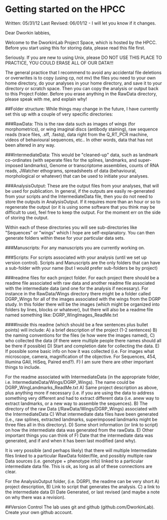 Getting started on the HPCC
===========================

Written: 05/31/12    Last Revised: 06/01/12 - I will let you know if it changes.

Dear Dworkin labbies, 
 
Welcome to the DworkinLab Project Space, which is hosted by the HPCC. Before you start using this for storing data, please read this file first. 
 
Seriously. If you are new to using Unix, please DO NOT USE THIS PLACE TO
PRACTICE, YOU COULD ERASE ALL OF OUR DATA!!!

The general practice that I recommend to avoid any accidental file deletions
or overwrites is to copy (using cp, not mv) the files you need to your own home directory, do
your analyses in your home directory, and save it to your directory or scratch space. Then you
can copy the analysis or output back to this Project Folder. Before you erase anything in the RawData directory, please speak with me, and explain why! 

##Folder structure:
While things may change in the future, I have currently set this up with a couple of very specific directories:
  
###RawData: This is the raw data such as images of wings (for morphometrics), or wing imaginal discs (antibody staining), raw sequence reads (trace files, .sff, .fastq), data right from the Q_RT_PCR machine, videos of behavioural sequences, etc.. In other words, data that has not been altered in any way. 

###IntermediateData: 
This would be "cleaned-up" data, such as landmark
co-ordinates (with seperate files for the splines, landmarks, and
super-imposed landmarks), Genome or transcriptome assemblies, counts of RNA
reads, JWatcher ethograms, spreadsheets of data (behavioural, morphological or whatever) that
can be used to initiate your analyses.

###AnalysisOutput: 
These are the output files from your analyses, that will be
used for publication. In general, if the outputs are easily re-generated from
your scripts and the IntermediateData file, then you do not need to store the outputs in
AnalysisOutput. If it requires more than an hour or so to regenerate the
output (or it is using some software that you think may be difficult to use),
feel free to keep the output. For the moment err on the side of storing the
output. 

Within each of these directories you will see sub-directories like "Sequences" or "wings" which I hope are self-explanatory. You can then generate folders within these for your particular data sets. 

###Manuscripts:
For any manuscripts you are currently working on.

###Scripts: For scripts associated with your analysis (until we set up version control). Scripts and Manuscripts are the only folders that can have a sub-folder with your name (but I would prefer sub-folders be by project)

###readme files for each project folder. 
For each project there should be a readme file associated with raw data and another readme file associated with the intermediate data (and one for the analysis if necessary). For instance in the RawData/Wings  directory there might be a folder called DGRP_Wings for all of the images associated with the wings from the DGRP study. In this folder there will be the images (which might be organized into folders by lines, blocks or whatever), but there will also be a readme file named something like:
DGRP_WingImages_ReadMe.txt

####Inside this readme (which should be a few sentences plus bullet points) will include:
A) a brief description of the project (1-2 sentences) 
B) the naming conventions for the files (ie how were the images named), 
C) who collected the data (if there were multiple people there names should all be there if possible)
D) Start and completion date for collecting the data.
E) If possible some basic info on how it was collected (i.e. For images what microscope, camera, magnification of the objective. For Sequences, 454, Illumina GAII, HiSeq, Paired end?). 
F) I am sure there are other important things to include.

For the readme associated with IntermediateData (in the appropriate folder, i.e. IntermediateData/Wings/DGRP_Wings). The name could be DGRP_WingLandmarks_ReadMe.txt
A) Same project description as above, plus anything more if necessary (i.e. if you are using the data to address something very different and had to extract different data (i.e. anew way to extract landmarks, or a new way to assemble the sequences).
B) The directory of the raw Data (/RawData/Wings/DGRP_Wings) associated with the IntermediateData
C) What intermediate data files have been generated (i.e., raw splines, extracted landmarks, superimposed landmarks might be three files all in this directory).
D) Some short information (or link to script) on how the intermediate data was generated from the rawData.
E) Other important things you can think of
F) Date that the intermediate data was generated, and if and when it has been last modified (and why). 

It is very possible (and perhaps likely) that there will multiple Intermediate files linked to a particular RawData folder/file, and possibly multiple raw Data sources (i.e. genotype + phenotype info) linked to a particular intermediate data file. This is ok, as long as all of these connections are clear.

For the AnalysisOutput folder, (i.e. DGRP), the readme can be very short
A) project description,
B) Link to script that generates the analysis. 
C) a link to the intermediate data
D) Date Generated, or last revised (and maybe a note on why there was a revision).


##Version Control
The lab uses git and github (github.com/DworkinLab). Create your own github account.

